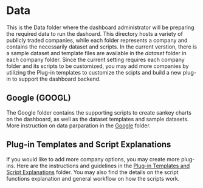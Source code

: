 # Data
This is the Data folder where the dashboard administrator will be preparing the required data to run the dashoard. This directory hosts a variety of publicly traded companies, while each folder represents a company and contains the necessarily dataset and scripts. In the current verstion, there is a sample dataset and template files are available in the <i>dataset</i> folder in each company folder. Since the current setting requires each company folder and its scripts to be customized, you may add more companies by utilizing the Plug-in templates to customize the scipts and build a new plug-in to support the dashboard backend.

## Google (GOOGL)
The Google folder contains the supporting scripts to create sankey charts on the dashboard, as well as the dataset templates and sample datasets. More instruction on data parparation in the [Google](googl) folder.

## Plug-in Templates and Script Explanations
If you would like to add more company options, you may create more plug-ins. Here are the instructions and guidelines in the [Plug-in Templates and Script Explanations](template) folder. You may also find the details on the script functions explanation and general workflow on how the scripts work.